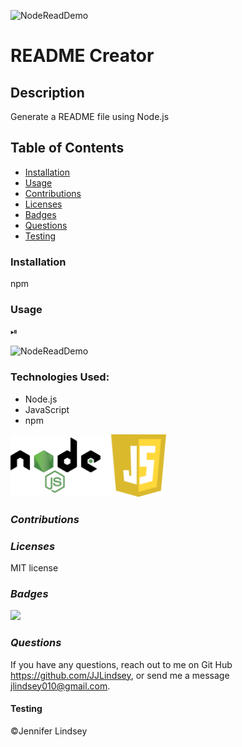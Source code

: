 ![NodeReadDemo](https://user-images.githubusercontent.com/12735296/121817661-4eff5500-cc48-11eb-97ac-0e4d829ec837.gif)
# README Creator

## **Description**
Generate a README file using Node.js

## **Table of Contents**
* [Installation](#installation)
* [Usage](#usage)
* [Contributions](#contributions)
* [Licenses](#licenses)
* [Badges](#Badges)
* [Questions](#questions)
* [Testing](#testing)

### **Installation**
npm

### **Usage**
⏯

![NodeReadDemo](https://user-images.githubusercontent.com/12735296/121817664-545c9f80-cc48-11eb-9a3a-64a203f89b36.gif)


### **Technologies Used:**
* Node.js
* JavaScript
* npm

<img src="./assets/NodeJS.png" height=100>


### *Contributions*


### *Licenses*
MIT license


### *Badges*
<img src="https://img.shields.io/badge/MIT-license-brightgreen">

### *Questions*
If you have any questions, reach out to me on Git Hub https://github.com/JJLindsey, or send me a message jlindsey010@gmail.com.



#### Testing


©Jennifer Lindsey
